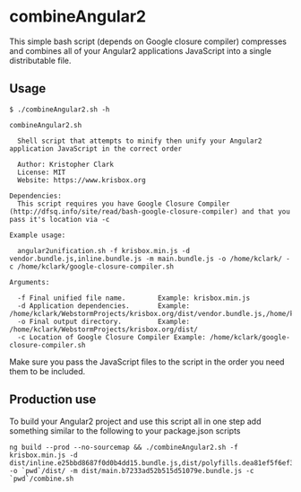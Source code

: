 # combineAngular2

This simple bash script (depends on Google closure compiler) compresses and combines all of your Angular2 applications JavaScript
into a single distributable file.

## Usage

```
$ ./combineAngular2.sh -h

combineAngular2.sh

  Shell script that attempts to minify then unify your Angular2 application JavaScript in the correct order

  Author: Kristopher Clark
  License: MIT
  Website: https://www.krisbox.org

Dependencies:
  This script requires you have Google Closure Compiler (http://dfsq.info/site/read/bash-google-closure-compiler) and that you pass it's location via -c

Example usage:

  angular2unification.sh -f krisbox.min.js -d vendor.bundle.js,inline.bundle.js -m main.bundle.js -o /home/kclark/ -c /home/kclark/google-closure-compiler.sh

Arguments:

  -f Final unified file name.   	 Example: krisbox.min.js
  -d Application dependencies.  	 Example: /home/kclark/WebstormProjects/krisbox.org/dist/vendor.bundle.js,/home/kclark/WebstormProjects/krisbox.org/dist/somethingelse.js
  -o Final output directory.    	 Example: /home/kclark/WebstormProjects/krisbox.org/dist/
  -c Location of Google Closure Compiler Example: /home/kclark/google-closure-compiler.sh
```

Make sure you pass the JavaScript files to the script in the order you need them to be included.

## Production use

To build your Angular2 project and use this script all in one step add something similar to the following to your package.json scripts

```
ng build --prod --no-sourcemap && ./combineAngular2.sh -f krisbox.min.js -d dist/inline.e25bbd8687f0d0b4dd15.bundle.js,dist/polyfills.dea81ef5f6ef31b15fb7.bundle.js,dist/vendor.7b5c5b89d5332450f2fb.bundle.js -o `pwd`/dist/ -m dist/main.b7233ad52b515d51079e.bundle.js -c `pwd`/combine.sh
```
